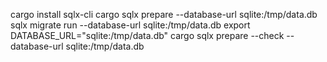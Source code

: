 cargo install sqlx-cli
cargo sqlx prepare --database-url sqlite:/tmp/data.db
sqlx migrate run --database-url sqlite:/tmp/data.db
export DATABASE_URL="sqlite:/tmp/data.db"
cargo sqlx prepare --check --database-url sqlite:/tmp/data.db
